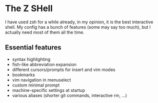 
# The Z SHell

I have used zsh for a while already, in my opinion, it is the best interactive
shell. My config has a bunch of features (some may say too much), but I actually
need most of them all the time.

## Essential features

 - syntax highlighting
 - fish-like abbreviation expansion
 - different cursors/prompts for insert and vim modes
 - bookmarks
 - vim navigation in menuselect
 - custom minimal prompt
 - machine-specific settings at startup
 - various aliases (shorter git commands, interactive rm, ...)

